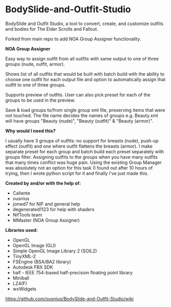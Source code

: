 BodySlide-and-Outfit-Studio
===========================

BodySlide and Outfit Studio, a tool to convert, create, and customize outfits and bodies for The Elder Scrolls and Fallout.

Forked from main repo to add NOA Group Assigner functionality.

**NOA Group Assigner**

  Easy way to assign outfit from all outfits with same output to one of three groups (nude, outfit, armor). 

  Shows list of all outfits that would be built with batch build with the ability to choose one outfit for each output file and option to automatically assign that outfit to one of three groups.

  Supports preview of outfits. User can also pick preset for each of the groups to be used in the preview.
  
  Save & load groups to/from single group xml file, preserving items that were not touched. The file name decides the names of groups e.g. Beauty.xml will have groups "Beauty (nude)", "Beauty (outfit)" & "Beauty (armor)". 
  
**Why would I need this?**

  I usually have 3 groups of outfits: no support for breasts (nude), push-up effect (outfit) and one where outfit flattens the breasts (armor). I make separate preset for each group and batch build each preset separately with groups filter. Assigning outfits to the groups when you have many outfits that many times conflict was huge pain. Using the existing Group Manager was absolutely not an option for this task (I found out after 10 hours of trying, then I wrote python script for it and finally I've just made this.


**Created by and/or with the help of:**
* Caliente
* ousnius
* jonwd7 for NIF and general help
* degenerated1123 for help with shaders
* NifTools team
* MMaster (NOA Group Assigner)

**Libraries used:**
* OpenGL
* OpenGL Image (GLI)
* Simple OpenGL Image Library 2 (SOIL2)
* TinyXML-2
* FSEngine (BSA/BA2 library)
* Autodesk FBX SDK
* half - IEEE 754-based half-precision floating point library
* Miniball
* LZ4(F)
* wxWidgets

https://github.com/ousnius/BodySlide-and-Outfit-Studio/wiki

